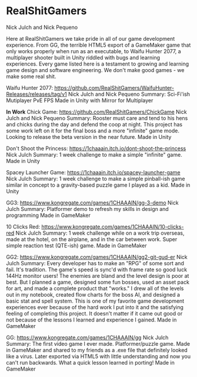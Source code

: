 # RealShitGamers
Nick Julch and Nick Pequeno

Here at RealShitGamers we take pride in all of our game development experience. From GG, the terrible HTML5 export of a GameMaker game that only works properly when run as an executable, to Waifu Hunter 2077, a multiplayer shooter built in Unity riddled with bugs and learning experiences. Every game listed here is a testament to growing and learning game design and software engineering. We don't make good games - we make some real shit. 

Waifu Hunter 2077:
https://github.com/RealShitGamers/WaifuHunter-Releases/releases/tag/v1
Nick Julch and Nick Pequeno
Summary: Sci-Fi'ish Mutiplayer PvE FPS
Made in Unity with Mirror for Multiplayer

**In Work**
Chick Game:
https://github.com/RealShitGamers/ChickGame
Nick Julch and Nick Pequeno
Summary: Rooster must care and tend to his hens and chicks during the day and defend the coop at night. This project has some work left on it for the final boss and a more "infinite" game mode. Looking to release the beta version in the near future.
Made in Unity

Don't Shoot the Princess:
https://1chaaain.itch.io/dont-shoot-the-princess
Nick Julch
Summary: 1 week challenge to make a simple "infinite" game.
Made in Unity

Spacey Launcher Game:
https://1chaaain.itch.io/spacey-launcher-game
Nick Julch
Summary: 1 week challenge to make a simple pinball-ish game similar in concept to a gravity-based puzzle game I played as a kid.
Made in Unity

GG3:
https://www.kongregate.com/games/1CHAAAIN/gg-3-demo
Nick Julch
Summary: Platformer demo to refresh my skills in design and programming
Made in GameMaker

10 Clicks Red:
https://www.kongregate.com/games/1CHAAAIN/10-clicks-red
Nick Julch
Summary: 1 week challenge while on a work trip overseas, made at the hotel, on the airplane, and in the car between work. Super simple reaction test (QTE-ish) game.
Made in GameMaker

GG2:
https://www.kongregate.com/games/1CHAAAIN/gg2-git-gud-er
Nick Julch
Summary: Every developer has to make an "RPG" of some sort and fail. It's tradition. The game's speed is sync'd with frame rate so good luck 144Hz monitor users! The enemies are bland and the level design is poor at best. But I planned a game, designed some fun bosses, used an asset pack for art, and made a complete product that "works." I drew all of the levels out in my notebook, created flow charts for the boss AI, and designed a basic stat and spell system. This is one of my favorite game development experiences ever because of the hard work I put into it and the satisfying feeling of completing this project. It doesn't matter if it came out good or not because of the lessons I learned and experience I gained.
Made in GameMaker

GG:
https://www.kongregate.com/games/1CHAAAIN/gg
Nick Julch
Summary: The first video game I ever made. Platformer/puzzle game. Made in GameMaker and shared to my friends as a .exe file that definitely looked like a virus. Later exported via HTML5 with little understanding and now you can't run backwards. What a quick lesson learned in porting!
Made in GameMaker
